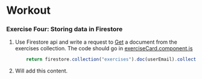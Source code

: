 # Workout

### Exercise Four: Storing data in Firestore
1. Use Firestore api and write a request to [Get](https://firebase.google.com/docs/firestore/query-data/get-data#get_a_document) a document from the exercises collection. The code should go in [exerciseCard.component.js](https://github.com/encomp/codenext-workout/blob/05-branch/src/components/exercise_card/exerciseCard.component.js#L103)
   ```javascript
       return firestore.collection("exercises").doc(userEmail).collection("dates").doc(newDate);
   ```
   
2. Will add this content.